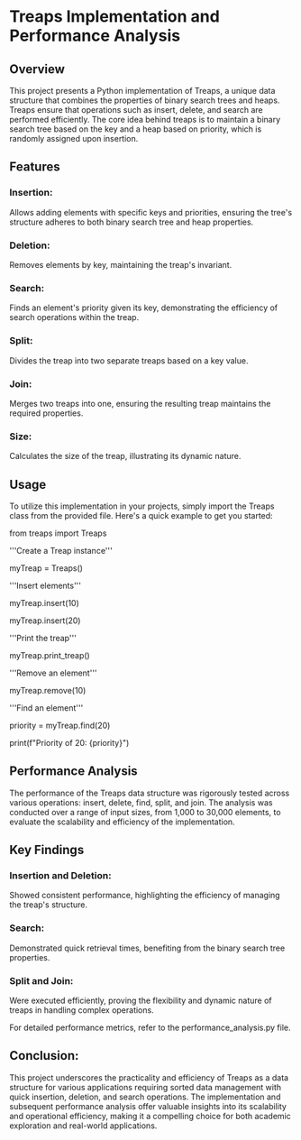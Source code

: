 # Treaps Implementation and Performance Analysis

## Overview

This project presents a Python implementation of Treaps, a unique data structure that combines the properties of binary search trees and heaps. Treaps ensure that operations such as insert, delete, and search are performed efficiently. The core idea behind treaps is to maintain a binary search tree based on the key and a heap based on priority, which is randomly assigned upon insertion.

## Features

### Insertion: 
Allows adding elements with specific keys and priorities, ensuring the tree's structure adheres to both binary search tree and heap properties.
### Deletion: 
Removes elements by key, maintaining the treap's invariant.
### Search: 
Finds an element's priority given its key, demonstrating the efficiency of search operations within the treap.
### Split: 
Divides the treap into two separate treaps based on a key value.
### Join: 
Merges two treaps into one, ensuring the resulting treap maintains the required properties.
### Size: 
Calculates the size of the treap, illustrating its dynamic nature.

## Usage

To utilize this implementation in your projects, simply import the Treaps class from the provided file. Here's a quick example to get you started:

from treaps import Treaps

'''Create a Treap instance'''

myTreap = Treaps()

'''Insert elements'''

myTreap.insert(10)

myTreap.insert(20)

'''Print the treap'''

myTreap.print_treap()

'''Remove an element'''

myTreap.remove(10)

'''Find an element'''

priority = myTreap.find(20)

print(f"Priority of 20: {priority}")

## Performance Analysis
The performance of the Treaps data structure was rigorously tested across various operations: insert, delete, find, split, and join. The analysis was conducted over a range of input sizes, from 1,000 to 30,000 elements, to evaluate the scalability and efficiency of the implementation.

## Key Findings

### Insertion and Deletion: 
Showed consistent performance, highlighting the efficiency of managing the treap's structure.
### Search: 
Demonstrated quick retrieval times, benefiting from the binary search tree properties.
### Split and Join: 
Were executed efficiently, proving the flexibility and dynamic nature of treaps in handling complex operations.

For detailed performance metrics, refer to the performance_analysis.py file.

## Conclusion:
This project underscores the practicality and efficiency of Treaps as a data structure for various applications requiring sorted data management with quick insertion, deletion, and search operations. The implementation and subsequent performance analysis offer valuable insights into its scalability and operational efficiency, making it a compelling choice for both academic exploration and real-world applications.
